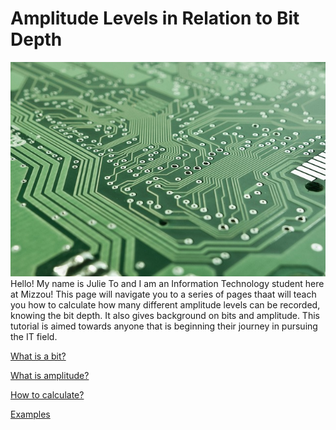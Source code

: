 # **Amplitude Levels in Relation to Bit Depth**
![](https://github.com/julieto1/1600-Final-Project/blob/909610d62a06b6d9c693a639aa7fe702f88cd56c/board-453758_640.jpg)
Hello! My name is Julie To and I am an Information Technology student here at Mizzou! This page will navigate you to a series of pages thaat will teach you how to calculate how many different amplitude levels can be recorded, knowing the bit depth. It also gives background on bits and amplitude. This tutorial is aimed towards anyone that is beginning their journey in pursuing the IT field.


[What is a bit?](Family.md)

[What is amplitude?](Education.md)

[How to calculate?](volume_calculator.py)

[Examples](Hobbies.md)
